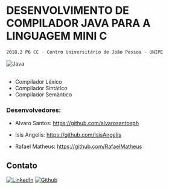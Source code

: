 # DESENVOLVIMENTO DE COMPILADOR JAVA PARA A LINGUAGEM MINI C

```sh
2018.2 P6 CC - Centro Universitário de João Pessoa - UNIPE
```

<div align="left">
	<img src="https://img.shields.io/badge/-Java-royalblue?style=for-the-badge" alt="Java">
</div>

<br />

* Compilador Léxico
* Compilador Sintático
* Compilador Semântico

### Desenvolvedores:
* Alvaro Santos:
https://github.com/alvarosantosph

* Isis Angelis:
https://github.com/IsisAngelis

* Rafael Matheus:
https://github.com/RafaelMatheus

## Contato

[![LinkedIn][linkedin-shield]][linkedin-url]
[![Github][github-shield]][github-url]

[linkedin-shield]: https://img.shields.io/badge/-LinkedIn-white.svg?logo=linkedin&colorB=0077B5&logoColor=white
[linkedin-url]: https://www.linkedin.com/in/alvaro-andrade-48596b117/
[github-shield]: https://img.shields.io/badge/-Github-black.svg?logo=github&colorB=181717&logoColor=white
[github-url]: https://github.com/alvarosantosph


